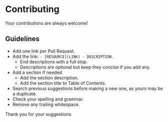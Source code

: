 # Contributing

Your contributions are always welcome!

## Guidelines

* Add one link per Pull Request.
* Add the link: `- [RESOURCE](LINK) - DESCRIPTION.`
	* End descriptions with a full stop.
    * Descriptions are optional but keep they concise if you add any.
* Add a section if needed.
    * Add the section description.
    * Add the section title to Table of Contents.
* Search previous suggestions before making a new one, as yours may be a duplicate.
* Check your spelling and grammar.
* Remove any trailing whitespace.

Thank you for your suggestions.

